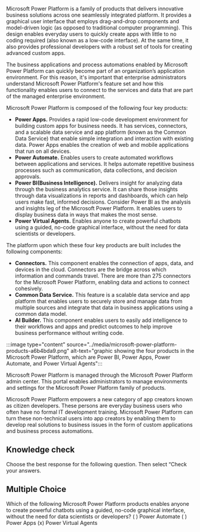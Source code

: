 Microsoft Power Platform is a family of products that delivers innovative business solutions across one seamlessly integrated platform. It provides a graphical user interface that employs drag-and-drop components and model-driven logic (as opposed to traditional computer programming). This design enables everyday users to quickly create apps with little to no coding required (also known as a low-code interface). At the same time, it also provides professional developers with a robust set of tools for creating advanced custom apps.

The business applications and process automations enabled by Microsoft Power Platform can quickly become part of an organization’s application environment. For this reason, it's important that enterprise administrators understand Microsoft Power Platform's feature set and how this functionality enables users to connect to the services and data that are part of the managed enterprise environment.

Microsoft Power Platform is composed of the following four key products:<br>

 -  **Power Apps.** Provides a rapid low-code development environment for building custom apps for business needs. It has services, connectors, and a scalable data service and app platform (known as the Common Data Service) that enable simple integration and interaction with existing data. Power Apps enables the creation of web and mobile applications that run on all devices.<br>
 -  **Power Automate.** Enables users to create automated workflows between applications and services. It helps automate repetitive business processes such as communication, data collections, and decision approvals.<br>
 -  **Power BI(Business Intelligence).** Delivers insight for analyzing data through the business analytics service. It can share those insights through data visualizations in reports and dashboards, which can help users make fast, informed decisions. Consider Power BI as the analysis and insights leg of the Microsoft Power Platform. It enables users to display business data in ways that makes the most sense.
 -  **Power Virtual Agents.** Enables anyone to create powerful chatbots using a guided, no-code graphical interface, without the need for data scientists or developers.

The platform upon which these four key products are built includes the following components:<br>

 -  **Connectors.** This component enables the connection of apps, data, and devices in the cloud. Connectors are the bridge across which information and commands travel. There are more than 275 connectors for the Microsoft Power Platform, enabling data and actions to connect cohesively.
 -  **Common Data Service.** This feature is a scalable data service and app platform that enables users to securely store and manage data from multiple sources and integrate that data in business applications using a common data model.
 -  **AI Builder.** This component enables users to easily add intelligence to their workflows and apps and predict outcomes to help improve business performance without writing code.

:::image type="content" source="../media/microsoft-power-platform-products-a6b4bda9.png" alt-text="graphic showing the four products in the Microsoft Power Platform, which are Power BI, Power Apps, Power Automate, and Power Virtual Agents":::


Microsoft Power Platform is managed through the Microsoft Power Platform admin center. This portal enables administrators to manage environments and settings for the Microsoft Power Platform family of products.

Microsoft Power Platform empowers a new category of app creators known as citizen developers. These persons are everyday business users who often have no formal IT development training. Microsoft Power Platform can turn these non-technical users into app creators by enabling them to develop real solutions to business issues in the form of custom applications and business process automations.

## Knowledge check

Choose the best response for the following question. Then select “Check your answers.

## Multiple Choice
Which of the following Microsoft Power Platform products enables anyone to create powerful chatbots using a guided, no-code graphical interface, without the need for data scientists or developers?
( ) Power Automate
( ) Power Apps
(x) Power Virtual Agents

